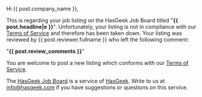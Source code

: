 Hi {{ post.company_name }},

This is regarding your job listing on the HasGeek Job Board titled
"**{{ post.headline|e }}**". Unfortunately, your listing is not in
compliance with our [Terms of Service][tos] and therefore has been
taken down. Your listing was reviewed by {{ post.reviewer.fullname }}
who left the following comment:

"**{{ post.review_comments }}**"

You are welcome to post a new listing which conforms with our [Terms of Service][tos].

The [HasGeek Job Board][jb] is a service of [HasGeek][hg]. Write to us at
info@hasgeek.com if you have suggestions or questions on this service.

[tos]: http://jobs.hasgeek.com/tos
[jb]: http://jobs.hasgeek.com
[hg]: http://hasgeek.com
